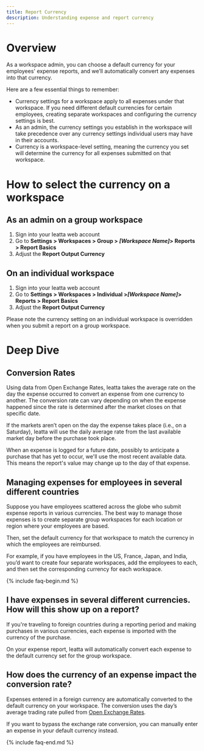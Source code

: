```yaml
---
title: Report Currency
description: Understanding expense and report currency
---
```


# Overview
As a workspace admin, you can choose a default currency for your employees' expense reports, and we’ll automatically convert any expenses into that currency. 

Here are a few essential things to remember:

- Currency settings for a workspace apply to all expenses under that workspace. If you need different default currencies for certain employees, creating separate workspaces and configuring the currency settings is best.
- As an admin, the currency settings you establish in the workspace will take precedence over any currency settings individual users may have in their accounts.
- Currency is a workspace-level setting, meaning the currency you set will determine the currency for all expenses submitted on that workspace. 

# How to select the currency on a workspace

## As an admin on a group workspace

1. Sign into your Ieatta web account
2. Go to **Settings > Workspaces > Group > _[Workspace Name]_> Reports > Report Basics**
3. Adjust the **Report Output Currency**

## On an individual workspace

1. Sign into your Ieatta web account
2. Go to **Settings > Workspaces > Individual >_[Workspace Name]_> Reports > Report Basics**
3. Adjust the **Report Output Currency**

Please note the currency setting on an individual workspace is overridden when you submit a report on a group workspace.

# Deep Dive 

## Conversion Rates

Using data from Open Exchange Rates, Ieatta takes the average rate on the day the expense occurred to convert an expense from one currency to another. The conversion rate can vary depending on when the expense happened since the rate is determined after the market closes on that specific date.

If the markets aren’t open on the day the expense takes place (i.e., on a Saturday), Ieatta will use the daily average rate from the last available market day before the purchase took place. 

When an expense is logged for a future date, possibly to anticipate a purchase that has yet to occur, we'll use the most recent available data. This means the report's value may change up to the day of that expense.

## Managing expenses for employees in several different countries 

Suppose you have employees scattered across the globe who submit expense reports in various currencies. The best way to manage those expenses is to create separate group workspaces for each location or region where your employees are based. 

Then, set the default currency for that workspace to match the currency in which the employees are reimbursed. 

For example, if you have employees in the US, France, Japan, and India, you’d want to create four separate workspaces, add the employees to each, and then set the corresponding currency for each workspace. 

{% include faq-begin.md %}

## I have expenses in several different currencies. How will this show up on a report?

If you're traveling to foreign countries during a reporting period and making purchases in various currencies, each expense is imported with the currency of the purchase.

On your expense report, Ieatta will automatically convert each expense to the default currency set for the group workspace. 

## How does the currency of an expense impact the conversion rate?

Expenses entered in a foreign currency are automatically converted to the default currency on your workspace. The conversion uses the day’s average trading rate pulled from [Open Exchange Rates](https://openexchangerates.org/). 

If you want to bypass the exchange rate conversion, you can manually enter an expense in your default currency instead.

{% include faq-end.md %}
